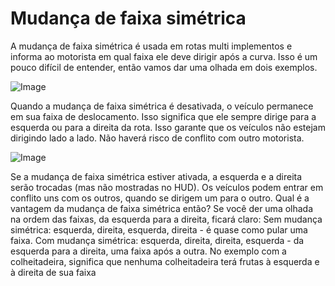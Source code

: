 # Mudança de faixa simétrica


A mudança de faixa simétrica é usada em rotas multi implementos e informa ao motorista em qual faixa ele deve dirigir após a curva.
Isso é um pouco difícil de entender, então vamos dar uma olhada em dois exemplos.


![Image](assets/regularchange_0_0_1020_765.png)


Quando a mudança de faixa simétrica é desativada, o veículo permanece em sua faixa de deslocamento.
Isso significa que ele sempre dirige para a esquerda ou para a direita da rota.
Isso garante que os veículos não estejam dirigindo lado a lado.
Não haverá risco de conflito com outro motorista.


![Image](assets/symetricchange_0_0_1020_765.png)


Se a mudança de faixa simétrica estiver ativada, a esquerda e a direita serão trocadas (mas não mostradas no HUD).
Os veículos podem entrar em conflito uns com os outros, quando se dirigem um para o outro.
Qual é a vantagem da mudança de faixa simétrica então?
Se você der uma olhada na ordem das faixas, da esquerda para a direita, ficará claro:
Sem mudança simétrica: esquerda, direita, esquerda, direita - é quase como pular uma faixa.
Com mudança simétrica: esquerda, direita, direita, esquerda - da esquerda para a direita, uma faixa após a outra.
No exemplo com a colheitadeira, significa que nenhuma colheitadeira terá frutas à esquerda e à direita de sua faixa


